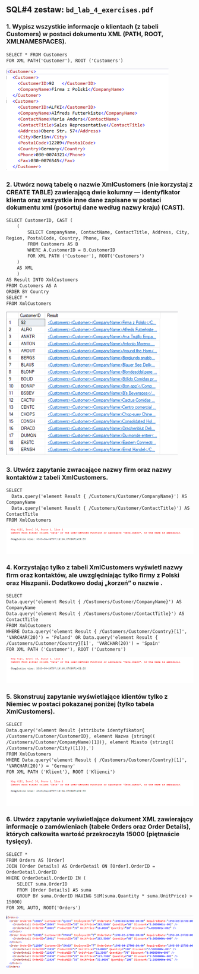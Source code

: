 ## SQL#4 zestaw: `bd_lab_4_exercises.pdf`  

### 1. Wypisz wszystkie informacje o klientach (z tabeli Customers) w postaci dokumentu XML (PATH, ROOT, XMLNAMESPACES).

```
SELECT * FROM Customers
FOR XML PATH('Customer'), ROOT ('Customers')
```

![media/1.png](media/1.png)

### 2. Utwórz nową tabelę o nazwie XmlCustomers (nie korzystaj z CREATE TABLE) zawierającą dwie kolumny — identyﬁkator klienta oraz wszystkie inne dane zapisane w postaci dokumentu xml (posortuj dane według nazwy kraju) (CAST).

```
SELECT CustomerID, CAST (
	(
		SELECT CompanyName, ContactName, ContactTitle, Address, City, Region, PostalCode, Country, Phone, Fax
		FROM Customers AS B
		WHERE A.CustomerID = B.CustomerID
		FOR XML PATH ('Customer'), ROOT('Customers')
	)
	AS XML
	)
AS Result INTO XmlCustomers 
FROM Customers AS A
ORDER BY Country
SELECT *
FROM XmlCustomers 
```

![media/2.png](media/2.png)

### 3.  Utwórz zapytanie zwracające nazwy ﬁrm oraz nazwy kontaktów z tabeli XmlCustomers.

```
SELECT
  Data.query('element Result { /Customers/Customer/CompanyName}') AS CompanyName
  Data.query('element Result { /Customers/Customer/ContactTitle}') AS ContactTitle
FROM XmlCustomers
```

![media/3.png](media/3.png)

### 4.  Korzystając tylko z tabeli XmlCustomers wyświetl nazwy ﬁrm oraz kontaktów, ale uwzględniając tylko ﬁrmy z Polski oraz Hiszpanii. Dodatkowo dodaj „korzeń” o nazwie <Customers>.

```
SELECT
Data.query('element Result { /Customers/Customer/CompanyName}') AS CompanyName
Data.query('element Result { /Customers/Customer/ContactTitle}') AS ContactTitle
FROM XmlCustomers
WHERE Data.query('element Result { /Customers/Customer/Country}[1]', 'VARCHAR(20)') = 'Poland' OR Data.query('element Result { /Customers/Customer/Country}[1]', 'VARCHAR(20)') = 'Spain'
FOR XML PATH ('Customer'), ROOT ('Customers')
```

![media/3.png](media/3.png)

### 5.  Skonstruuj zapytanie wyświetlające klientów tylko z Niemiec w postaci pokazanej poniżej (tylko tabela XmlCustomers).

```
SELECT
Data.query('element Result {attribute identyfikator{ /Customers/Customer/CustomerID}, element Nazwa {string(( /Customers/Customer/CompanyName)[1])}, element Miasto {string(( /Customers/Customer/City)[1])},')
FROM XmlCustomers
WHERE Data.query('element Result { /Customers/Customer/Country}[1]', 'VARCHAR(20)') = 'Germany'
FOR XML PATH ('Klient'), ROOT ('Klienci')
```

![media/3.png](media/3.png)


### 6.  Utwórz zapytanie wyświetlające dokument XML zawierający informacje o zamówieniach (tabele Orders oraz Order Details), których całkowita wartość przekroczyła 15000 (piętnaście tysięcy).

```
SELECT *
FROM Orders AS [Order]
JOIN [Order Details] AS OrderDetail ON [Order].OrderID = OrderDetail.OrderID
WHERE OrderDetail.OrderID IN (
	SELECT suma.OrderID
	FROM [Order Details] AS suma
	GROUP BY suma.OrderID HAVING SUM(suma.Quantity * suma.UnitPrice) > 15000)
FOR XML AUTO, ROOT('Orders')
```

![media/6.png](media/6.png)


